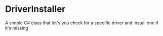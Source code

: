 # DriverInstaller
A simple C# class that let's you check for a specific driver and install one if it's missing
